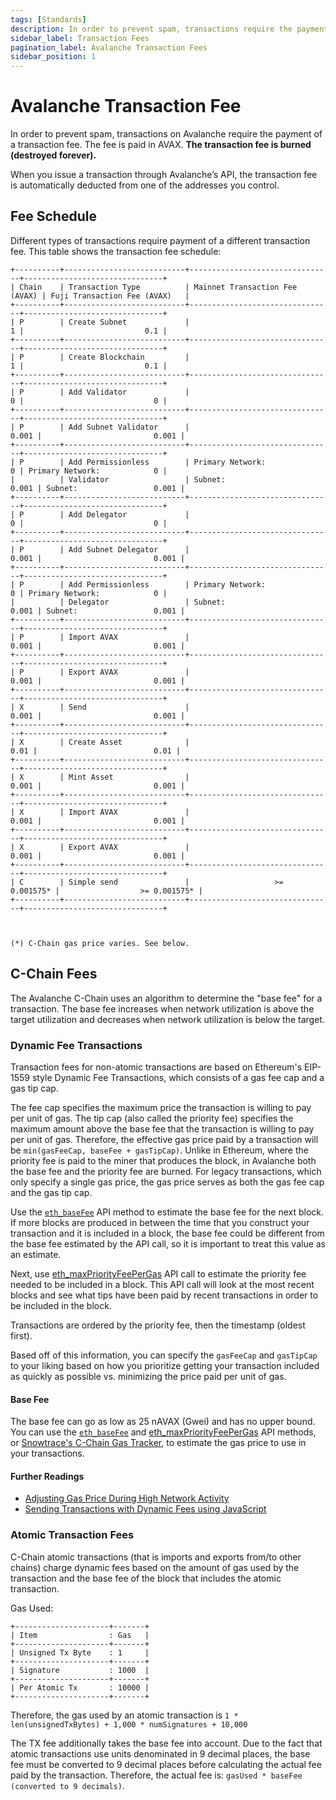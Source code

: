 ```yaml
---
tags: [Standards]
description: In order to prevent spam, transactions require the payment of a transaction fee.
sidebar_label: Transaction Fees
pagination_label: Avalanche Transaction Fees
sidebar_position: 1
---
```


# Avalanche Transaction Fee

In order to prevent spam, transactions on Avalanche require the payment of a
transaction fee. The fee is paid in AVAX. **The transaction fee is burned
(destroyed forever).**

When you issue a transaction through Avalanche’s API, the transaction fee is
automatically deducted from one of the addresses you control.

## Fee Schedule

Different types of transactions require payment of a different transaction fee.
This table shows the transaction fee schedule:

```text
+----------+---------------------------+--------------------------------+-------------------------------+
| Chain    | Transaction Type          | Mainnet Transaction Fee (AVAX) | Fuji Transaction Fee (AVAX)   |
+----------+---------------------------+--------------------------------+-------------------------------+
| P        | Create Subnet             |                              1 |                           0.1 |
+----------+---------------------------+--------------------------------+-------------------------------+
| P        | Create Blockchain         |                              1 |                           0.1 |
+----------+---------------------------+--------------------------------+-------------------------------+
| P        | Add Validator             |                              0 |                             0 |
+----------+---------------------------+--------------------------------+-------------------------------+
| P        | Add Subnet Validator      |                          0.001 |                         0.001 |
+----------+---------------------------+--------------------------------+-------------------------------+
| P        | Add Permissionless        | Primary Network:             0 | Primary Network:            0 |
|          | Validator                 | Subnet:                  0.001 | Subnet:                 0.001 |
+----------+---------------------------+--------------------------------+-------------------------------+
| P        | Add Delegator             |                              0 |                             0 |
+----------+---------------------------+--------------------------------+-------------------------------+
| P        | Add Subnet Delegator      |                          0.001 |                         0.001 |
+----------+---------------------------+--------------------------------+-------------------------------+
| P        | Add Permissionless        | Primary Network:             0 | Primary Network:            0 |
|          | Delegator                 | Subnet:                  0.001 | Subnet:                 0.001 |
+----------+---------------------------+--------------------------------+-------------------------------+
| P        | Import AVAX               |                          0.001 |                         0.001 |
+----------+---------------------------+--------------------------------+-------------------------------+
| P        | Export AVAX               |                          0.001 |                         0.001 |
+----------+---------------------------+--------------------------------+-------------------------------+
| X        | Send                      |                          0.001 |                         0.001 |
+----------+---------------------------+--------------------------------+-------------------------------+
| X        | Create Asset              |                           0.01 |                          0.01 |
+----------+---------------------------+--------------------------------+-------------------------------+
| X        | Mint Asset                |                          0.001 |                         0.001 |
+----------+---------------------------+--------------------------------+-------------------------------+
| X        | Import AVAX               |                          0.001 |                         0.001 |
+----------+---------------------------+--------------------------------+-------------------------------+
| X        | Export AVAX               |                          0.001 |                         0.001 |
+----------+---------------------------+--------------------------------+-------------------------------+
| C        | Simple send               |                   >= 0.001575* |                  >= 0.001575* |
+----------+---------------------------+--------------------------------+-------------------------------+



(*) C-Chain gas price varies. See below.
```

## C-Chain Fees

The Avalanche C-Chain uses an algorithm to determine the "base fee" for a
transaction. The base fee increases when network utilization is above the target
utilization and decreases when network utilization is below the target.

### Dynamic Fee Transactions

Transaction fees for non-atomic transactions are based on Ethereum's EIP-1559
style Dynamic Fee Transactions, which consists of a gas fee cap and a gas tip
cap.

The fee cap specifies the maximum price the transaction is willing to pay per
unit of gas. The tip cap (also called the priority fee) specifies the maximum
amount above the base fee that the transaction is willing to pay per unit of
gas. Therefore, the effective gas price paid by a transaction will be
`min(gasFeeCap, baseFee + gasTipCap)`. Unlike in Ethereum, where the priority
fee is paid to the miner that produces the block, in Avalanche both the base fee
and the priority fee are burned. For legacy transactions, which only specify a
single gas price, the gas price serves as both the gas fee cap and the gas tip
cap.

Use the [`eth_baseFee`](/reference/avalanchego/c-chain/api.md#eth_basefee) API
method to estimate the base fee for the next block. If more blocks are produced
in between the time that you construct your transaction and it is included in a
block, the base fee could be different from the base fee estimated by the API
call, so it is important to treat this value as an estimate.

Next, use
[eth_maxPriorityFeePerGas](/reference/avalanchego/c-chain/api.md#eth_maxpriorityfeepergas)
API call to estimate the priority fee needed to be included in a block. This API
call will look at the most recent blocks and see what tips have been paid by
recent transactions in order to be included in the block.

Transactions are ordered by the priority fee, then the timestamp (oldest first).

Based off of this information, you can specify the `gasFeeCap` and `gasTipCap`
to your liking based on how you prioritize getting your transaction included as
quickly as possible vs. minimizing the price paid per unit of gas.

#### Base Fee

The base fee can go as low as 25 nAVAX (Gwei) and has no upper bound. You can
use the [`eth_baseFee`](/reference/avalanchego/c-chain/api.md#eth_basefee) and
[eth_maxPriorityFeePerGas](/reference/avalanchego/c-chain/api.md#eth_maxpriorityfeepergas)
API methods, or [Snowtrace's C-Chain Gas
Tracker](https://snowtrace.io/gastracker), to estimate the gas price to use in
your transactions.

#### Further Readings

- [Adjusting Gas Price During High Network Activity](/build/dapp/advanced/adjusting-gas-price-during-high-network-activity.md)
- [Sending Transactions with Dynamic Fees using JavaScript](/build/dapp/advanced/sending-transactions-with-dynamic-fees-using-javascript.md)

### Atomic Transaction Fees

C-Chain atomic transactions (that is imports and exports from/to other chains)
charge dynamic fees based on the amount of gas used by the transaction and the
base fee of the block that includes the atomic transaction.

Gas Used:

```text
+---------------------+-------+
| Item                : Gas   |
+---------------------+-------+
| Unsigned Tx Byte    : 1     |
+---------------------+-------+
| Signature           : 1000  |
+---------------------+-------+
| Per Atomic Tx       : 10000 |
+---------------------+-------+
```

Therefore, the gas used by an atomic transaction is `1 * len(unsignedTxBytes) +
1,000 * numSignatures + 10,000`

The TX fee additionally takes the base fee into account. Due to the fact that
atomic transactions use units denominated in 9 decimal places, the base fee must
be converted to 9 decimal places before calculating the actual fee paid by the
transaction. Therefore, the actual fee is: `gasUsed * baseFee (converted to 9
decimals)`.
